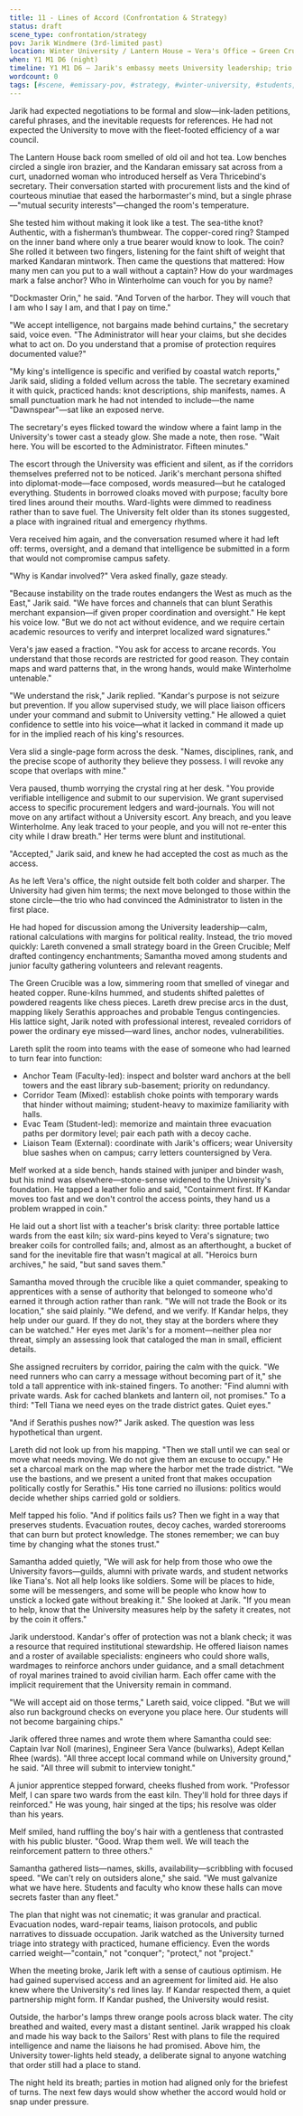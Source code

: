 ```yaml
---
title: 11 - Lines of Accord (Confrontation & Strategy)
status: draft
scene_type: confrontation/strategy
pov: Jarik Windmere (3rd-limited past)
location: Winter University / Lantern House → Vera's Office → Green Crucible
when: Y1 M1 D6 (night)
timeline: Y1 M1 D6 — Jarik's embassy meets University leadership; trio mobilizes students & faculty for planning
wordcount: 0
tags: [#scene, #emissary-pov, #strategy, #winter-university, #students, #faculty]
---
```


Jarik had expected negotiations to be formal and slow—ink-laden petitions, careful phrases, and the inevitable requests for references. He had not expected the University to move with the fleet-footed efficiency of a war council.

The Lantern House back room smelled of old oil and hot tea. Low benches circled a single iron brazier, and the Kandaran emissary sat across from a curt, unadorned woman who introduced herself as Vera Thricebind's secretary. Their conversation started with procurement lists and the kind of courteous minutiae that eased the harbormaster's mind, but a single phrase—"mutual security interests"—changed the room's temperature.

She tested him without making it look like a test. The sea-tithe knot? Authentic, with a fisherman’s thumbwear. The copper-cored ring? Stamped on the inner band where only a true bearer would know to look. The coin? She rolled it between two fingers, listening for the faint shift of weight that marked Kandaran mintwork. Then came the questions that mattered: How many men can you put to a wall without a captain? How do your wardmages mark a false anchor? Who in Winterholme can vouch for you by name?

"Dockmaster Orin," he said. "And Torven of the harbor. They will vouch that I am who I say I am, and that I pay on time."

"We accept intelligence, not bargains made behind curtains," the secretary said, voice even. "The Administrator will hear your claims, but she decides what to act on. Do you understand that a promise of protection requires documented value?"

"My king's intelligence is specific and verified by coastal watch reports," Jarik said, sliding a folded vellum across the table. The secretary examined it with quick, practiced hands: knot descriptions, ship manifests, names. A small punctuation mark he had not intended to include—the name "Dawnspear"—sat like an exposed nerve.

The secretary's eyes flicked toward the window where a faint lamp in the University's tower cast a steady glow. She made a note, then rose. "Wait here. You will be escorted to the Administrator. Fifteen minutes."

The escort through the University was efficient and silent, as if the corridors themselves preferred not to be noticed. Jarik's merchant persona shifted into diplomat-mode—face composed, words measured—but he cataloged everything. Students in borrowed cloaks moved with purpose; faculty bore tired lines around their mouths. Ward-lights were dimmed to readiness rather than to save fuel. The University felt older than its stones suggested, a place with ingrained ritual and emergency rhythms.

Vera received him again, and the conversation resumed where it had left off: terms, oversight, and a demand that intelligence be submitted in a form that would not compromise campus safety.

"Why is Kandar involved?" Vera asked finally, gaze steady.

"Because instability on the trade routes endangers the West as much as the East," Jarik said. "We have forces and channels that can blunt Serathis merchant expansion—if given proper coordination and oversight." He kept his voice low. "But we do not act without evidence, and we require certain academic resources to verify and interpret localized ward signatures."

Vera's jaw eased a fraction. "You ask for access to arcane records. You understand that those records are restricted for good reason. They contain maps and ward patterns that, in the wrong hands, would make Winterholme untenable."

"We understand the risk," Jarik replied. "Kandar's purpose is not seizure but prevention. If you allow supervised study, we will place liaison officers under your command and submit to University vetting." He allowed a quiet confidence to settle into his voice—what it lacked in command it made up for in the implied reach of his king's resources.

Vera slid a single-page form across the desk. "Names, disciplines, rank, and the precise scope of authority they believe they possess. I will revoke any scope that overlaps with mine."

Vera paused, thumb worrying the crystal ring at her desk. "You provide verifiable intelligence and submit to our supervision. We grant supervised access to specific procurement ledgers and ward-journals. You will not move on any artifact without a University escort. Any breach, and you leave Winterholme. Any leak traced to your people, and you will not re-enter this city while I draw breath." Her terms were blunt and institutional.

"Accepted," Jarik said, and knew he had accepted the cost as much as the access.

As he left Vera's office, the night outside felt both colder and sharper. The University had given him terms; the next move belonged to those within the stone circle—the trio who had convinced the Administrator to listen in the first place.

He had hoped for discussion among the University leadership—calm, rational calculations with margins for political reality. Instead, the trio moved quickly: Lareth convened a small strategy board in the Green Crucible; Melf drafted contingency enchantments; Samantha moved among students and junior faculty gathering volunteers and relevant reagents.

The Green Crucible was a low, simmering room that smelled of vinegar and heated copper. Rune-kilns hummed, and students shifted palettes of powdered reagents like chess pieces. Lareth drew precise arcs in the dust, mapping likely Serathis approaches and probable Tengus contingencies. His lattice sight, Jarik noted with professional interest, revealed corridors of power the ordinary eye missed—ward lines, anchor nodes, vulnerabilities.

Lareth split the room into teams with the ease of someone who had learned to turn fear into function:
- Anchor Team (Faculty-led): inspect and bolster ward anchors at the bell towers and the east library sub-basement; priority on redundancy.
- Corridor Team (Mixed): establish choke points with temporary wards that hinder without maiming; student-heavy to maximize familiarity with halls.
- Evac Team (Student-led): memorize and maintain three evacuation paths per dormitory level; pair each path with a decoy cache.
- Liaison Team (External): coordinate with Jarik's officers; wear University blue sashes when on campus; carry letters countersigned by Vera.

Melf worked at a side bench, hands stained with juniper and binder wash, but his mind was elsewhere—stone-sense widened to the University's foundation. He tapped a leather folio and said, "Containment first. If Kandar moves too fast and we don't control the access points, they hand us a problem wrapped in coin."

He laid out a short list with a teacher's brisk clarity: three portable lattice wards from the east kiln; six ward-pins keyed to Vera's signature; two breaker coils for controlled fails; and, almost as an afterthought, a bucket of sand for the inevitable fire that wasn't magical at all. "Heroics burn archives," he said, "but sand saves them."

Samantha moved through the crucible like a quiet commander, speaking to apprentices with a sense of authority that belonged to someone who'd earned it through action rather than rank. "We will not trade the Book or its location," she said plainly. "We defend, and we verify. If Kandar helps, they help under our guard. If they do not, they stay at the borders where they can be watched." Her eyes met Jarik's for a moment—neither plea nor threat, simply an assessing look that cataloged the man in small, efficient details.

She assigned recruiters by corridor, pairing the calm with the quick. "We need runners who can carry a message without becoming part of it," she told a tall apprentice with ink-stained fingers. To another: "Find alumni with private wards. Ask for cached blankets and lantern oil, not promises." To a third: "Tell Tiana we need eyes on the trade district gates. Quiet eyes."

"And if Serathis pushes now?" Jarik asked. The question was less hypothetical than urgent.

Lareth did not look up from his mapping. "Then we stall until we can seal or move what needs moving. We do not give them an excuse to occupy." He set a charcoal mark on the map where the harbor met the trade district. "We use the bastions, and we present a united front that makes occupation politically costly for Serathis." His tone carried no illusions: politics would decide whether ships carried gold or soldiers.

Melf tapped his folio. "And if politics fails us? Then we fight in a way that preserves students. Evacuation routes, decoy caches, warded storerooms that can burn but protect knowledge. The stones remember; we can buy time by changing what the stones trust."

Samantha added quietly, "We will ask for help from those who owe the University favors—guilds, alumni with private wards, and student networks like Tiana's. Not all help looks like soldiers. Some will be places to hide, some will be messengers, and some will be people who know how to unstick a locked gate without breaking it." She looked at Jarik. "If you mean to help, know that the University measures help by the safety it creates, not by the coin it offers." 

Jarik understood. Kandar's offer of protection was not a blank check; it was a resource that required institutional stewardship. He offered liaison names and a roster of available specialists: engineers who could shore walls, wardmages to reinforce anchors under guidance, and a small detachment of royal marines trained to avoid civilian harm. Each offer came with the implicit requirement that the University remain in command.

"We will accept aid on those terms," Lareth said, voice clipped. "But we will also run background checks on everyone you place here. Our students will not become bargaining chips."

Jarik offered three names and wrote them where Samantha could see: Captain Ivar Noll (marines), Engineer Sera Vance (bulwarks), Adept Kellan Rhee (wards). "All three accept local command while on University ground," he said. "All three will submit to interview tonight."

A junior apprentice stepped forward, cheeks flushed from work. "Professor Melf, I can spare two wards from the east kiln. They'll hold for three days if reinforced." He was young, hair singed at the tips; his resolve was older than his years.

Melf smiled, hand ruffling the boy's hair with a gentleness that contrasted with his public bluster. "Good. Wrap them well. We will teach the reinforcement pattern to three others."

Samantha gathered lists—names, skills, availability—scribbling with focused speed. "We can't rely on outsiders alone," she said. "We must galvanize what we have here. Students and faculty who know these halls can move secrets faster than any fleet."

The plan that night was not cinematic; it was granular and practical. Evacuation nodes, ward-repair teams, liaison protocols, and public narratives to dissuade occupation. Jarik watched as the University turned triage into strategy with practiced, humane efficiency. Even the words carried weight—"contain," not "conquer"; "protect," not "project."

When the meeting broke, Jarik left with a sense of cautious optimism. He had gained supervised access and an agreement for limited aid. He also knew where the University's red lines lay. If Kandar respected them, a quiet partnership might form. If Kandar pushed, the University would resist.

Outside, the harbor's lamps threw orange pools across black water. The city breathed and waited, every mast a distant sentinel. Jarik wrapped his cloak and made his way back to the Sailors' Rest with plans to file the required intelligence and name the liaisons he had promised. Above him, the University tower-lights held steady, a deliberate signal to anyone watching that order still had a place to stand.

The night held its breath; parties in motion had aligned only for the briefest of turns. The next few days would show whether the accord would hold or snap under pressure.
